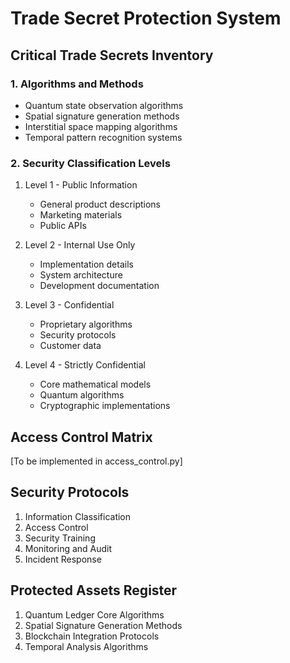 # Trade Secret Protection System

## Critical Trade Secrets Inventory

### 1. Algorithms and Methods
- Quantum state observation algorithms
- Spatial signature generation methods
- Interstitial space mapping algorithms
- Temporal pattern recognition systems

### 2. Security Classification Levels
1. Level 1 - Public Information
   - General product descriptions
   - Marketing materials
   - Public APIs

2. Level 2 - Internal Use Only
   - Implementation details
   - System architecture
   - Development documentation

3. Level 3 - Confidential
   - Proprietary algorithms
   - Security protocols
   - Customer data

4. Level 4 - Strictly Confidential
   - Core mathematical models
   - Quantum algorithms
   - Cryptographic implementations

## Access Control Matrix
[To be implemented in access_control.py]

## Security Protocols
1. Information Classification
2. Access Control
3. Security Training
4. Monitoring and Audit
5. Incident Response

## Protected Assets Register
1. Quantum Ledger Core Algorithms
2. Spatial Signature Generation Methods
3. Blockchain Integration Protocols
4. Temporal Analysis Algorithms
